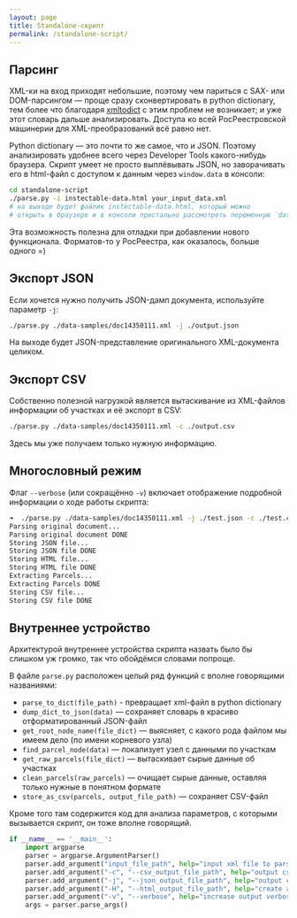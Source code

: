 ```yaml
---
layout: page
title: Standalone-скрипт
permalink: /standalone-script/
---
```



## Парсинг

XML-ки на вход приходят небольшие, поэтому чем париться с SAX- или DOM-парсингом — проще сразу сконвертировать в python dictionary, тем более что благодаря [xmltodict](https://github.com/martinblech/xmltodict) с этим проблем не возникает; и уже этот словарь дальше анализировать. Доступа ко всей РосРеестровской машинерии для XML-преобразований всё равно нет.

Python dictionary — это почти то же самое, что и JSON. Поэтому анализировать удобнее всего через Developer Tools какого-нибудь браузера. Скрипт умеет не просто выплёвывать JSON, но заворачивать его в html-файл с доступом к данным через `window.data` в консоли:

```bash
cd standalone-script
./parse.py -i instectable-data.html your_input_data.xml
# на выходе будет файлик instectable-data.html, который можно
# открыть в браузере и в консоли пристально рассмотреть переменную `data` 
```

Эта возможность полезна для отладки при добавлении нового функционала. Форматов-то у РосРеестра, как оказалось, больше одного =)


## Экспорт JSON

Если хочется нужно получить JSON-дамп документа, используйте параметр `-j`:

```bash
./parse.py ./data-samples/doc14350111.xml -j ./output.json
```

На выходе будет JSON-представление оригинального XML-документа целиком. 


## Экспорт CSV

Собственно полезной нагрузкой является вытаскивание из XML-файлов информации об участках и её экспорт в CSV:

```bash
./parse.py ./data-samples/doc14350111.xml -c ./output.csv
```

Здесь мы уже получаем только нужную информацию.


## Многословный режим

Флаг `--verbose` (или сокращённо `-v`) включает отображение подробной информации о ходе работы скрипта:

```bash
➜  ./parse.py ./data-samples/doc14350111.xml -j ./test.json -c ./test.csv -H test.html -v
Parsing original document...
Parsing original document DONE
Storing JSON file...
Storing JSON file DONE
Storing HTML file...
Storing HTML file DONE
Extracting Parcels...
Extracting Parcels DONE
Storing CSV file...
Storing CSV file DONE
```

## Внутреннее устройство

Архитектурой внутреннее устройства скрипта назвать было бы слишком уж громко, так что обойдёмся словами попроще.

В файле `parse.py` расположен целый ряд функций с вполне говорящими названиями:

- `parse_to_dict(file_path)` - превращает xml-файл в python dictionary
- `dump_dict_to_json(data)` — сохраняет словарь в красиво отформатированный JSON-файл
- `get_root_node_name(file_dict)` — выясняет, с какого рода файлом мы имеем дело (по имени корневого узла)
- `find_parcel_node(data)` — локализует узел с данными по участкам
- `get_raw_parcels(file_dict)` — вытаскивает сырые данные об участках
- `clean_parcels(raw_parcels)` — очищает сырые данные, оставляя только нужные в понятном формате
- `store_as_csv(parcels, output_file_path)` — сохраняет CSV-файл

Кроме того там содержится код для анализа параметров, с которыми вызывается скрипт, он тоже вполне говорящий.

```python
if __name__ == '__main__':
    import argparse
    parser = argparse.ArgumentParser()
    parser.add_argument("input_file_path", help="input xml file to parse", type=str)
    parser.add_argument("-c", "--csv_output_file_path", help="output csv file to export data", type=str)
    parser.add_argument("-j", "--json_output_file_path", help="output csv file to export data", type=str)
    parser.add_argument("-H", "--html_output_file_path", help="create an html file with inspectable JSON representation", type=str)
    parser.add_argument("-v", "--verbose", help="increase output verbosity", action="store_true")    
    args = parser.parse_args()
```
